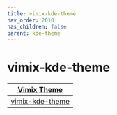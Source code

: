```yaml
---
title: vimix-kde-theme
nav_order: 2010
has_children: false
parent: kde-theme
---
```



# vimix-kde-theme

| [Vimix Theme](https://samwhelp.github.io/note-about-theme/read/desktop-theme/themes/vimix-theme.html) |
| --- |
| [vimix-kde-theme](https://github.com/vinceliuice/vimix-kde) |
